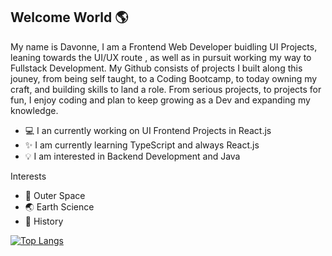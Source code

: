 ## Welcome World 🌎

My name is Davonne, I am a Frontend Web Developer buidling UI Projects, leaning towards the UI/UX route
, as well as in pursuit working my way to Fullstack Development. My Github consists of projects I built
along this jouney, from being self taught, to a Coding Bootcamp, to today owning my craft, and building
skills to land a role. From serious projects, to projects for fun, I enjoy coding and plan to keep
growing as a Dev and expanding my knowledge. 

- 💻 I an currently working on UI Frontend Projects in React.js
- ✨ I am currently learning TypeScript and always React.js
- 💡 I am interested in Backend Development and Java

Interests             
- 🚀 Outer Space         
- 🌏 Earth Science        
- 📜 History


[![Top Langs](https://github-readme-stats.vercel.app/api/top-langs/?username=Davonne007-TX)](https://github.com/Davonne007-TX/github-readme-stats)

<!--
**Davonne007-TX/Davonne007-TX** is a ✨ _special_ ✨ repository because its `README.md` (this file) appears on your GitHub profile.

Here are some ideas to get you started:

- 🔭 I’m currently working on ...
- 🌱 I’m currently learning ...
- 👯 I’m looking to collaborate on ...
- 🤔 I’m looking for help with ...
- 💬 Ask me about ...
- 📫 How to reach me: ...
- 😄 Pronouns: ...
- ⚡ Fun fact: ...
-->
